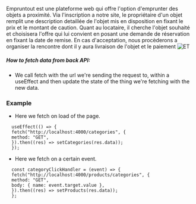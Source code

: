 Empruntout est une plateforme web qui offre l'option d'emprunter des objets a proximité.
Via l'inscription a notre site, le propriétaire d'un objet remplit une description detaillée de l'objet mis en disposition en fixant le prix et le montant de caution.
Quant au locataire, il cherche l'objet souhaité et choisisera l'offre qui lui convient en posant une demande de réservation en fixant la date de remise.
En cas d'acceptation, nous procèderons a organiser la rencontre dont il y aura livraison de l'objet et le paiement
![ET](https://user-images.githubusercontent.com/57017057/159036065-897e04a6-74ed-45dc-b9fa-8e9178eb77a2.png)

##### How to fetch data from back API:

- We call fetch with the url we're sending the request to, within a useEffect and then update the state of the thing we're fetching with the new data.

### Example

- Here we fetch on load of the page.

```
  useEffect(() => {
  fetch("http://localhost:4000/categories", {
  method: "GET",
  }).then((res) => setCategories(res.data));
  });
```

- Here we fetch on a certain event.

```
  const categoryClickHandler = (event) => {
  fetch("http://localhost:4000/products/categories", {
  method: "GET",
  body: { name: event.target.value },
  }).then((res) => setProducts(res.data));
  };
```
